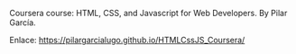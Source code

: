 Coursera course: HTML, CSS, and Javascript for Web Developers.
By Pilar García.

Enlace: https://pilargarcialugo.github.io/HTMLCssJS_Coursera/
